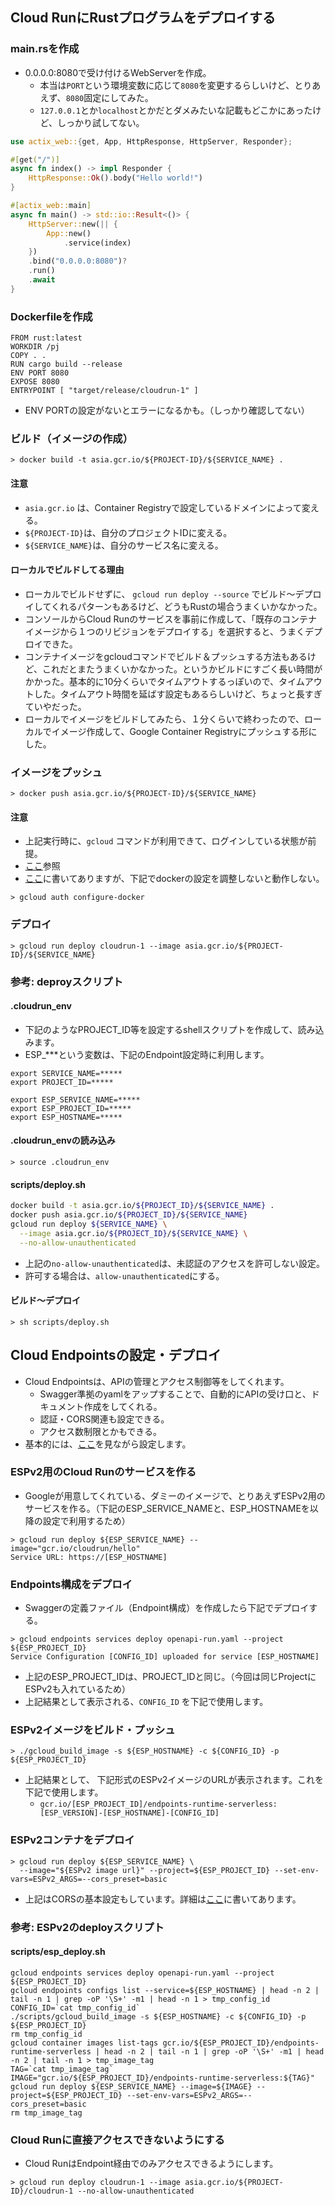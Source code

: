 ## Cloud RunにRustプログラムをデプロイする

### main.rsを作成
- 0.0.0.0:8080で受け付けるWebServerを作成。
  - 本当は`PORT`という環境変数に応じて`8080`を変更するらしいけど、とりあえず、`8080`固定にしてみた。
  - `127.0.0.1`とか`localhost`とかだとダメみたいな記載もどこかにあったけど、しっかり試してない。

```main.rs
use actix_web::{get, App, HttpResponse, HttpServer, Responder};

#[get("/")]
async fn index() -> impl Responder {
    HttpResponse::Ok().body("Hello world!")
}

#[actix_web::main]
async fn main() -> std::io::Result<()> {
    HttpServer::new(|| {
        App::new()
            .service(index)
    })
    .bind("0.0.0.0:8080")?
    .run()
    .await
}
```

### Dockerfileを作成

```
FROM rust:latest
WORKDIR /pj
COPY . .
RUN cargo build --release
ENV PORT 8080
EXPOSE 8080
ENTRYPOINT [ "target/release/cloudrun-1" ]
```

- ENV PORTの設定がないとエラーになるかも。（しっかり確認してない）

### ビルド（イメージの作成）

```shell
> docker build -t asia.gcr.io/${PROJECT-ID}/${SERVICE_NAME} .
```

#### 注意
- `asia.gcr.io` は、Container Registryで設定しているドメインによって変える。
- `${PROJECT-ID}`は、自分のプロジェクトIDに変える。
- `${SERVICE_NAME}`は、自分のサービス名に変える。

#### ローカルでビルドしてる理由
- ローカルでビルドせずに、 `gcloud run deploy --source` でビルド～デプロイしてくれるパターンもあるけど、どうもRustの場合うまくいかなかった。
- コンソールからCloud Runのサービスを事前に作成して、「既存のコンテナイメージから１つのリビジョンをデプロイする」を選択すると、うまくデプロイできた。
- コンテナイメージをgcloudコマンドでビルド＆プッシュする方法もあるけど、これだとまたうまくいかなかった。というかビルドにすごく長い時間がかかった。基本的に10分くらいでタイムアウトするっぽいので、タイムアウトした。タイムアウト時間を延ばす設定もあるらしいけど、ちょっと長すぎていやだった。
- ローカルでイメージをビルドしてみたら、１分くらいで終わったので、ローカルでイメージ作成して、Google Container Registryにプッシュする形にした。

### イメージをプッシュ

```shell
> docker push asia.gcr.io/${PROJECT-ID}/${SERVICE_NAME}
```

#### 注意
- 上記実行時に、`gcloud` コマンドが利用できて、ログインしている状態が前提。
- [ここ](https://cloud.google.com/container-registry/docs/pushing-and-pulling)参照
- [ここ](https://cloud.google.com/container-registry/docs/advanced-authentication)に書いてありますが、下記でdockerの設定を調整しないと動作しない。

```
> gcloud auth configure-docker
```

### デプロイ

```shell
> gcloud run deploy cloudrun-1 --image asia.gcr.io/${PROJECT-ID}/${SERVICE_NAME}
```

### 参考: deproyスクリプト
#### .cloudrun_env
- 下記のようなPROJECT_ID等を設定するshellスクリプトを作成して、読み込みます。
- ESP_***という変数は、下記のEndpoint設定時に利用します。

```.cloudrun_env
export SERVICE_NAME=*****
export PROJECT_ID=*****

export ESP_SERVICE_NAME=*****
export ESP_PROJECT_ID=*****
export ESP_HOSTNAME=*****
```

#### .cloudrun_envの読み込み

```shell
> source .cloudrun_env
```

#### scripts/deploy.sh

```deploy.sh
docker build -t asia.gcr.io/${PROJECT_ID}/${SERVICE_NAME} .
docker push asia.gcr.io/${PROJECT_ID}/${SERVICE_NAME}
gcloud run deploy ${SERVICE_NAME} \
  --image asia.gcr.io/${PROJECT_ID}/${SERVICE_NAME} \
  --no-allow-unauthenticated
```

- 上記の`no-allow-unauthenticated`は、未認証のアクセスを許可しない設定。
- 許可する場合は、`allow-unauthenticated`にする。

#### ビルド～デプロイ

```shell
> sh scripts/deploy.sh
```

## Cloud Endpointsの設定・デプロイ
- Cloud Endpointsは、APIの管理とアクセス制御等をしてくれます。
  - Swagger準拠のyamlをアップすることで、自動的にAPIの受け口と、ドキュメント作成をしてくれる。
  - 認証・CORS関連も設定できる。
  - アクセス数制限とかもできる。
- 基本的には、[ここ](https://cloud.google.com/endpoints/docs/openapi/get-started-cloud-run)を見ながら設定します。

### ESPv2用のCloud Runのサービスを作る

- Googleが用意してくれている、ダミーのイメージで、とりあえずESPv2用のサービスを作る。（下記のESP_SERVICE_NAMEと、ESP_HOSTNAMEを以降の設定で利用するため）

```shell
> gcloud run deploy ${ESP_SERVICE_NAME} --image="gcr.io/cloudrun/hello"
Service URL: https://[ESP_HOSTNAME]
```

### Endpoints構成をデプロイ

- Swaggerの定義ファイル（Endpoint構成）を作成したら下記でデプロイする。

```shell
> gcloud endpoints services deploy openapi-run.yaml --project ${ESP_PROJECT_ID}
Service Configuration [CONFIG_ID] uploaded for service [ESP_HOSTNAME]
```

- 上記のESP_PROJECT_IDは、PROJECT_IDと同じ。（今回は同じProjectにESPv2も入れているため）
- 上記結果として表示される、`CONFIG_ID` を下記で使用します。

### ESPv2イメージをビルド・プッシュ

```shell
> ./gcloud_build_image -s ${ESP_HOSTNAME} -c ${CONFIG_ID} -p ${ESP_PROJECT_ID}
```
- 上記結果として、 下記形式のESPv2イメージのURLが表示されます。これを下記で使用します。
  - `gcr.io/[ESP_PROJECT_ID]/endpoints-runtime-serverless:[ESP_VERSION]-[ESP_HOSTNAME]-[CONFIG_ID]`

### ESPv2コンテナをデプロイ

```shell
> gcloud run deploy ${ESP_SERVICE_NAME} \
  --image="${ESPv2 image url}" --project=${ESP_PROJECT_ID} --set-env-vars=ESPv2_ARGS=--cors_preset=basic
```

- 上記はCORSの基本設定もしています。詳細は[ここ](https://cloud.google.com/endpoints/docs/openapi/specify-esp-v2-startup-options#cors)に書いてあります。

### 参考: ESPv2のdeployスクリプト
#### scripts/esp_deploy.sh

```shell
gcloud endpoints services deploy openapi-run.yaml --project ${ESP_PROJECT_ID} 
gcloud endpoints configs list --service=${ESP_HOSTNAME} | head -n 2 | tail -n 1 | grep -oP '\S+' -m1 | head -n 1 > tmp_config_id 
CONFIG_ID=`cat tmp_config_id`
./scripts/gcloud_build_image -s ${ESP_HOSTNAME} -c ${CONFIG_ID} -p ${ESP_PROJECT_ID}
rm tmp_config_id
gcloud container images list-tags gcr.io/${ESP_PROJECT_ID}/endpoints-runtime-serverless | head -n 2 | tail -n 1 | grep -oP '\S+' -m1 | head -n 2 | tail -n 1 > tmp_image_tag
TAG=`cat tmp_image_tag`
IMAGE="gcr.io/${ESP_PROJECT_ID}/endpoints-runtime-serverless:${TAG}"
gcloud run deploy ${ESP_SERVICE_NAME} --image=${IMAGE} --project=${ESP_PROJECT_ID} --set-env-vars=ESPv2_ARGS=--cors_preset=basic
rm tmp_image_tag
```

### Cloud Runに直接アクセスできないようにする
- Cloud RunはEndpoint経由でのみアクセスできるようにします。

```shell
> gcloud run deploy cloudrun-1 --image asia.gcr.io/${PROJECT-ID}/cloudrun-1 --no-allow-unauthenticated
```